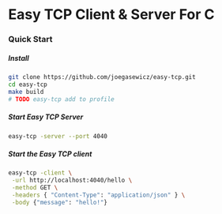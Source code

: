 # Easy TCP Client & Server For C

### Quick Start

##### Install
```bash
git clone https://github.com/joegasewicz/easy-tcp.git
cd easy-tcp
make build
# TODO easy-tcp add to profile
```

##### Start Easy TCP Server
```bash
easy-tcp -server --port 4040
```

##### Start the Easy TCP client
```bash
easy-tcp -client \
 -url http://localhost:4040/hello \
 -method GET \
 -headers { "Content-Type": "application/json" } \
 -body {"message": "hello!"}
```

